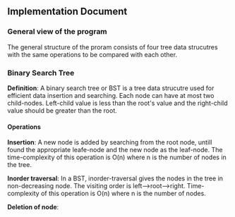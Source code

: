 ## Implementation Document

### General view of the program

The general structure of the proram consists of four tree data strucutres with the same operations to be compared
with each other.

### Binary Search Tree

 **Definition**: A binary search tree or BST is a tree data strucutre used for
 efficient data insertion and searching. Each node can have at most two child-nodes.
 Left-child value is less than the root's value and the right-child value should be
 greater than the root.

 #### Operations ####
  
  **Insertion**: A new node is added by searching from the root node, untill found the appropriate leafe-node
  and the new node as the leaf-node. The time-complexity of this operation is O(n) where n is the number of 
  nodes in the tree.

  **Inorder traversal**: In a BST, inorder-traversal gives the nodes in the tree in non-decreasing node.
  The visiting order is left-->root-->right.
  Time-complexity of this operation is O(n) where n is the number of nodes.

  **Deletion of node**: 

  